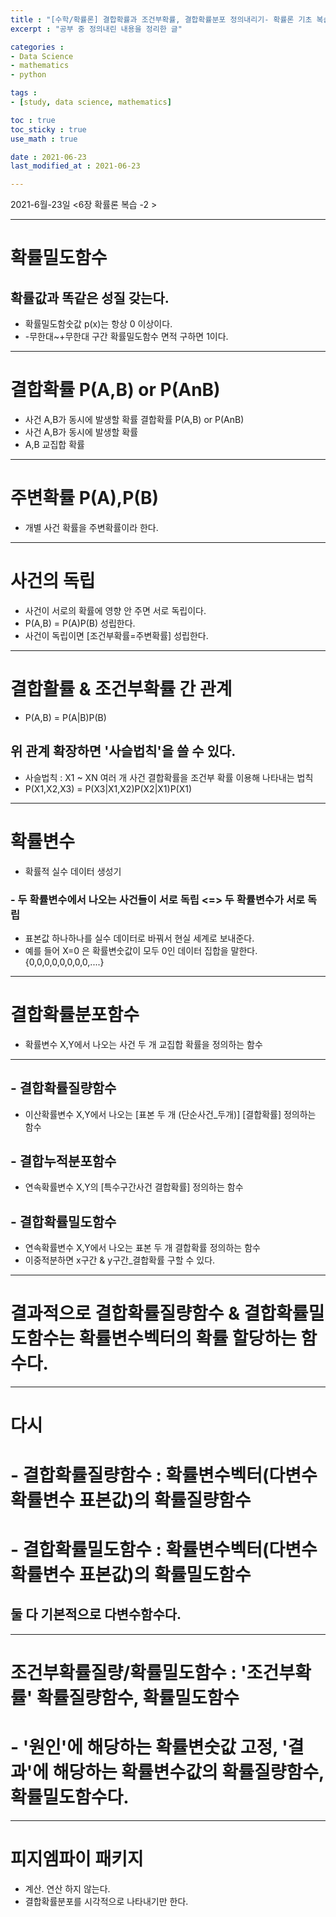 ```yaml
---
title : "[수학/확률론] 결합확률과 조건부확률, 결합확률분포 정의내리기- 확률론 기초 복습 (2)"
excerpt : "공부 중 정의내린 내용을 정리한 글"

categories : 
- Data Science
- mathematics
- python

tags : 
- [study, data science, mathematics]

toc : true 
toc_sticky : true 
use_math : true

date : 2021-06-23
last_modified_at : 2021-06-23

---
```

2021-6월-23일 <6장 확률론 복습 -2 >

---
# 확률밀도함수
## 확률값과 똑같은 성질 갖는다. 
- 확률밀도함숫값 p(x)는 항상 0 이상이다. 
- -무한대~+무한대 구간 확률밀도함수 면적 구하면 1이다. 

---

# 결합확률 P(A,B) or P(AnB)
- 사건 A,B가 동시에 발생할 확률
결합확률 P(A,B) or P(AnB)
- 사건 A,B가 동시에 발생할 확률
- A,B 교집합 확률

---

# 주변확률 P(A),P(B)
- 개별 사건 확률을 주변확률이라 한다. 

---


# 사건의 독립 
- 사건이 서로의 확률에 영향 안 주면 서로 독립이다. 
- P(A,B) = P(A)P(B) 성립한다. 
- 사건이 독립이면 [조건부확률=주변확률] 성립한다.

---

# 결합활률 & 조건부확률 간 관계 
- P(A,B) = P(A|B)P(B)
## 위 관계 확장하면 '사슬법칙'을 쓸 수 있다. 
- 사슬법칙 : X1 ~ XN 여러 개 사건 결합확률을 조건부 확률 이용해 나타내는 법칙 
- P(X1,X2,X3) = P(X3|X1,X2)P(X2|X1)P(X1)

---

# 확률변수 
- 확률적 실수 데이터 생성기 
### - 두 확률변수에서 나오는 사건들이 서로 독립 <=> 두 확률변수가 서로 독립
- 표본값 하나하나를 실수 데이터로 바꿔서 현실 세계로 보내준다.
- 예를 들어 X=0 은 확률변숫값이 모두 0인 데이터 집합을 말한다. {0,0,0,0,0,0,0,0,....}

---


# 결합확률분포함수 
- 확률변수 X,Y에서 나오는 사건 두 개 교집합 확률을 정의하는 함수


---
## - 결합확률질량함수 
- 이산확률변수 X,Y에서 나오는 [표본 두 개 (단순사건_두개)] [결합확률] 정의하는 함수
## - 결합누적분포함수
- 연속확률변수 X,Y의 [특수구간사건 결합확률] 정의하는 함수
## - 결합확률밀도함수
- 연속확률변수 X,Y에서 나오는 표본 두 개 결합확률 정의하는 함수
- 이중적분하면 x구간 & y구간_결합확률 구할 수 있다. 

---
# 결과적으로 결합확률질량함수 & 결합확률밀도함수는 확률변수벡터의 확률 할당하는 함수다. 

---


# 다시 
# - 결합확률질량함수 : 확률변수벡터(다변수확률변수 표본값)의 확률질량함수
# - 결합확률밀도함수 : 확률변수벡터(다변수확률변수 표본값)의 확률밀도함수
## 둘 다 기본적으로 다변수함수다. 


---
# 조건부확률질량/확률밀도함수 : '조건부확률' 확률질량함수, 확률밀도함수
# - '원인'에 해당하는 확률변숫값 고정, '결과'에 해당하는 확률변수값의 확률질량함수, 확률밀도함수다. 

---

# 피지엠파이 패키지 
- 계산. 연산 하지 않는다. 
- 결합확률분포를 시각적으로 나타내기만 한다. 

